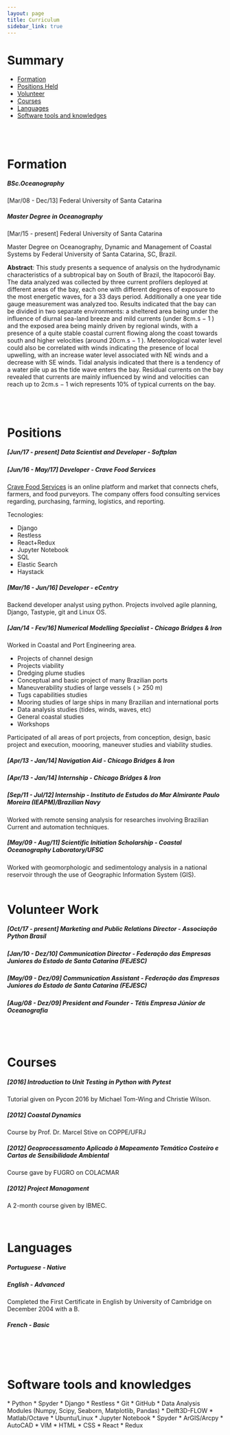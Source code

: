 ```yaml
---
layout: page
title: Curriculum
sidebar_link: true
---
```


<h1>Summary</h1>

* [Formation](#formation)
* [Positions Held](#positions)
* [Volunteer](#volunteer)
* [Courses](#courses)
* [Languages](#languages)
* [Software tools and knowledges](#tools)

<br/>
<br/>

<h1 id='formation'>Formation</h1>

<h5>BSc.Oceanography</h5>
<p>[Mar/08 - Dec/13] Federal University of Santa Catarina</p>

<h5>Master Degree in Oceanography</h5>
<p>[Mar/15 - present] Federal University of Santa Catarina</p>


Master Degree on Oceanography, Dynamic and Management of Coastal Systems by Federal University of Santa Catarina, SC, Brazil.

**Abstract**: 
This study presents a sequence of analysis on the hydrodynamic
characteristics of a subtropical bay on South of Brazil, the Itapocorói
Bay. The data analyzed was collected by three current profilers
deployed at different areas of the bay, each one with different
degrees of exposure to the most energetic waves, for a 33 days
period. Additionally a one year tide gauge measurement was
analyzed too. Results indicated that the bay can be divided in two
separate environments: a sheltered area being under the influence
of diurnal sea-land breeze and mild currents (under 8cm.s − 1 )
and the exposed area being mainly driven by regional winds,
with a presence of a quite stable coastal current flowing along
the coast towards south and higher velocities (around 20cm.s − 1 ).
Meteorological water level could also be correlated with winds
indicating the presence of local upwelling, with an increase water
level associated with NE winds and a decrease with SE winds. Tidal
analysis indicated that there is a tendency of a water pile up as the
tide wave enters the bay. Residual currents on the bay revealed that
currents are mainly influenced by wind and velocities can reach up
to 2cm.s − 1 wich represents 10% of typical currents on the bay.


<br/>
<br/>

<h1 id='positions'>Positions</h1>

<h5>[Jun/17 - present] Data Scientist and Developer - Softplan</h5>

<h5>[Jun/16 - May/17] Developer - Crave Food Services</h5>

[Crave Food Services](http://sourcewhatsgood.com/) is an online platform and market that connects chefs, farmers, and food purveyors. The company offers food consulting services regarding, purchasing, farming, logistics, and reporting.

Tecnologies:
* Django
* Restless
* React+Redux
* Jupyter Notebook
* SQL
* Elastic Search
* Haystack

<h5>[Mar/16 - Jun/16] Developer - eCentry</h5>
Backend developer analyst using python. Projects involved agile planning, Django, Tastypie, git and Linux OS.

<h5>[Jan/14 - Fev/16] Numerical Modelling Specialist - Chicago Bridges & Iron</h5>

Worked in Coastal and Port Engineering area.

* Projects of channel design
* Projects viability
* Dredging plume studies
* Conceptual and basic project of many Brazilian ports
* Maneuverability studies of large vessels ( > 250 m)
* Tugs capabilities studies
* Mooring studies of large ships in many Brazilian and international ports
* Data analysis studies (tides, winds, waves, etc)
* General coastal studies
* Workshops

Participated of all areas of port projects, from conception, design, basic project and execution, moooring, maneuver studies and viability studies.

<h5>[Apr/13 - Jan/14] Navigation Aid - Chicago Bridges & Iron</h5>

<h5>[Apr/13 - Jan/14] Internship - Chicago Bridges & Iron</h5>

<h5>[Sep/11 - Jul/12] Internship - Instituto de Estudos do Mar Almirante Paulo Moreira (IEAPM)/Brazilian Navy</h5>
Worked with remote sensing analysis for researches involving Brazilian Current and automation techniques.

<h5>[May/09 - Aug/11] Scientific Initiation Scholarship - Coastal Oceanography Laboratory/UFSC</h5>
Worked with geomorphologic and sedimentology analysis in a national reservoir through the use of Geographic Information System (GIS).

<br/>
<br/>

<h1 id='volunteer'>Volunteer Work</h1>

<h5>[Oct/17 - present] Marketing and Public Relations Director - Associação Python Brasil</h5>

<h5>[Jan/10 - Dez/10] Communication Director - Federação das Empresas Juniores do Estado de Santa Catarina (FEJESC)</h5>

<h5>[May/09 - Dez/09] Communication Assistant - Federação das Empresas Juniores do Estado de Santa Catarina (FEJESC)</h5>

<h5>[Aug/08 - Dez/09] President and Founder - Tétis Empresa Júnior de Oceanografia</h5>

<br/>
<br/>

<h1 id='courses'>Courses</h1>

<h5>[2016] Introduction to Unit Testing in Python with Pytest</h5>
Tutorial given on Pycon 2016 by Michael Tom-Wing and Christie Wilson.

<h5>[2012] Coastal Dynamics</h5>
Course by Prof. Dr. Marcel Stive on COPPE/UFRJ

<h5>[2012] Geoprocessamento Aplicado à Mapeamento Temático Costeiro e Cartas de Sensibilidade Ambiental</h5>
Course gave by FUGRO on COLACMAR

<h5>[2012] Project Managament</h5>
A 2-month course given by IBMEC.

<br/>
<br/>
<br/>

<h1 id='languages'>Languages</h1>

<h5>Portuguese - Native</h5>

<h5>English - Advanced</h5>
Completed the First Certificate in English by University of Cambridge on December 2004 with a B.

<h5>French - Basic</h5>

<br/>
<br/>
<br/>

<h1 id='tools'>Software tools and knowledges</h1>
* Python
* Spyder
* Django
* Restless
* Git 
* GitHub
* Data Analysis Modules (Numpy, Scipy, Seaborn, Matplotlib, Pandas)
* Delft3D-FLOW
* Matlab/Octave
* Ubuntu/Linux
* Jupyter Notebook
* Spyder
* ArGIS/Arcpy
* AutoCAD
* VIM
* HTML
* CSS
* React
* Redux


